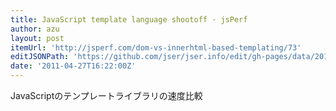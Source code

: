 ```yaml
---
title: JavaScript template language shootoff · jsPerf
author: azu
layout: post
itemUrl: 'http://jsperf.com/dom-vs-innerhtml-based-templating/73'
editJSONPath: 'https://github.com/jser/jser.info/edit/gh-pages/data/2011/04/index.json'
date: '2011-04-27T16:22:00Z'
---
```

JavaScriptのテンプレートライブラリの速度比較

